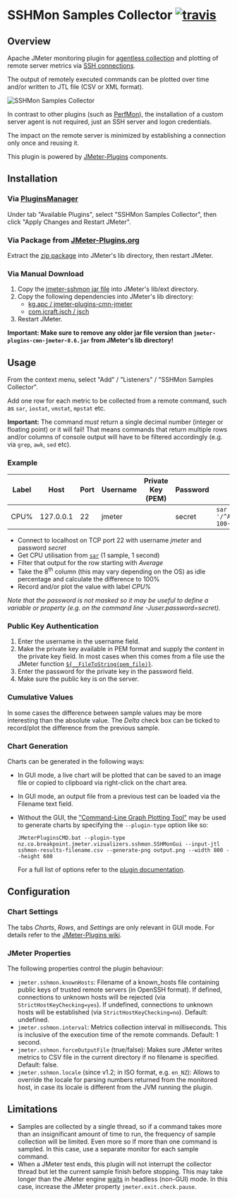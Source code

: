 # SSHMon Samples Collector [![travis][travis-image]][travis-url]

[travis-image]: https://travis-ci.org/tilln/jmeter-sshmon.svg?branch=master
[travis-url]: https://travis-ci.org/tilln/jmeter-sshmon

Overview
--------

Apache JMeter monitoring plugin for [agentless collection](https://en.wikipedia.org/wiki/Agentless_data_collection) and plotting of remote server metrics via [SSH connections](https://en.wikipedia.org/wiki/Secure_shell).

The output of remotely executed commands can be plotted over time and/or written to JTL file (CSV or XML format).

![SSHMon Samples Collector](https://raw.githubusercontent.com/tilln/jmeter-sshmon/master/docs/sshmon_samples_collector.png)

In contrast to other plugins (such as [PerfMon](https://jmeter-plugins.org/wiki/PerfMon/)), the installation of a custom server agent is not required, just an SSH server and logon credentials.

The impact on the remote server is minimized by establishing a connection only once and reusing it.

This plugin is powered by [JMeter-Plugins](https://jmeter-plugins.org/) components.

Installation
------------

### Via [PluginsManager](https://jmeter-plugins.org/wiki/PluginsManager/)

Under tab "Available Plugins", select "SSHMon Samples Collector", then click "Apply Changes and Restart JMeter".

### Via Package from [JMeter-Plugins.org](https://jmeter-plugins.org/)

Extract the [zip package](https://jmeter-plugins.org/files/packages/tilln-sshmon-1.1.zip) into JMeter's lib directory, then restart JMeter.

### Via Manual Download

1. Copy the [jmeter-sshmon jar file](https://github.com/tilln/jmeter-sshmon/releases/download/1.1/jmeter-sshmon-1.1.jar) into JMeter's lib/ext directory.
2. Copy the following dependencies into JMeter's lib directory:
	* [kg.apc / jmeter-plugins-cmn-jmeter](https://search.maven.org/remotecontent?filepath=kg/apc/jmeter-plugins-cmn-jmeter/0.6/jmeter-plugins-cmn-jmeter-0.6.jar)
    * [com.jcraft.jsch / jsch](https://search.maven.org/remotecontent?filepath=com/jcraft/jsch/0.1.54/jsch-0.1.54.jar)
3. Restart JMeter.

**Important: Make sure to remove any older jar file version than `jmeter-plugins-cmn-jmeter-0.6.jar` from JMeter's lib directory!**

Usage
-----

From the context menu, select "Add" / "Listeners" / "SSHMon Samples Collector".

Add one row for each metric to be collected from a remote command, such as `sar`, `iostat`, `vmstat`, `mpstat` etc.

**Important:** The command *must* return a single decimal number (integer or floating point) or it will fail!
That means commands that return multiple rows and/or columns of console output will have to be filtered accordingly (e.g. via `grep`, `awk`, `sed` etc).

### Example

|Label|Host|Port|Username|Private Key (PEM)|Password|Command|Delta|
|-----|----|----|--------|-----------------|--------|-------|-----|
|CPU%|127.0.0.1|22|jmeter||secret|<code>sar -u 1 1 &#124; awk '/^Average:/{print 100-$8}'</code>|&#x25fb;|

* Connect to localhost on TCP port 22 with username *jmeter* and password *secret*
* Get CPU utilisation from [`sar`](http://linuxcommand.org/man_pages/sar1.html) (1 sample, 1 second)
* Filter that output for the row starting with *Average*
* Take the 8<sup>th</sup> column (this may vary depending on the OS) as idle percentage and calculate the difference to 100%
* Record and/or plot the value with label *CPU%*

*Note that the password is not masked so it may be useful to define a variable or property (e.g. on the command line -Juser.password=secret).*

### Public Key Authentication

1. Enter the username in the username field.
2. Make the private key available in PEM format and supply the *content* in the private key field. In most cases when this comes from a file use the JMeter function [`${__FileToString(pem_file)}`](http://jmeter.apache.org/usermanual/functions.html#__FileToString).
3. Enter the password for the private key in the password field.
4. Make sure the public key is on the server.

### Cumulative Values

In some cases the difference between sample values may be more interesting than the absolute value.
The *Delta* check box can be ticked to record/plot the difference from the previous sample.

### Chart Generation

Charts can be generated in the following ways:
- In GUI mode, a live chart will be plotted that can be saved to an image file or copied to clipboard via right-click on the chart area.
- In GUI mode, an output file from a previous test can be loaded via the Filename text field.
- Without the GUI, the ["Command-Line Graph Plotting Tool"](https://jmeter-plugins.org/wiki/JMeterPluginsCMD/) may be used to generate charts by specifying the `--plugin-type` option like so:

  ```
  JMeterPluginsCMD.bat --plugin-type nz.co.breakpoint.jmeter.vizualizers.sshmon.SSHMonGui --input-jtl sshmon-results-filename.csv --generate-png output.png --width 800 --height 600
  ```
  For a full list of options refer to the [plugin documentation](https://jmeter-plugins.org/wiki/JMeterPluginsCMD/#Usage-and-Parameters).

Configuration
-------------

### Chart Settings

The tabs *Charts*, *Rows*, and *Settings* are only relevant in GUI mode.
For details refer to the [JMeter-Plugins wiki](https://jmeter-plugins.org/wiki/SettingsPanel/).

### JMeter Properties

The following properties control the plugin behaviour:
  * `jmeter.sshmon.knownHosts`: Filename of a known_hosts file containing public keys of trusted remote servers (in OpenSSH format).
    If defined, connections to unknown hosts will be rejected (via `StrictHostKeyChecking=yes`).
    If undefined, connections to unknown hosts will be established (via `StrictHostKeyChecking=no`).
    Default: undefined.
  * `jmeter.sshmon.interval`: Metrics collection interval in milliseconds.
    This is inclusive of the execution time of the remote commands.
    Default: 1 second.
  * `jmeter.sshmon.forceOutputFile` (true/false): Makes sure JMeter writes metrics to CSV file in the current directory if no filename is specified.
    Default: false.
  * `jmeter.sshmon.locale` (since v1.2; in ISO format, e.g. `en_NZ`): Allows to override the locale for parsing numbers returned from the monitored host, 
    in case its locale is different from the JVM running the plugin.

Limitations
-----------

* Samples are collected by a single thread, so if a command takes more than an insignificant amount of time to run, the frequency of sample collection will be limited.
Even more so if more than one command is sampled. In this case, use a separate monitor for each sample command.
* When a JMeter test ends, this plugin will not interrupt the collector thread but let the current sample finish before stopping.
This may take longer than the JMeter engine [waits](https://jmeter.apache.org/usermanual/get-started.html#shutdown) in headless (non-GUI) mode.
In this case, increase the JMeter property `jmeter.exit.check.pause`.

